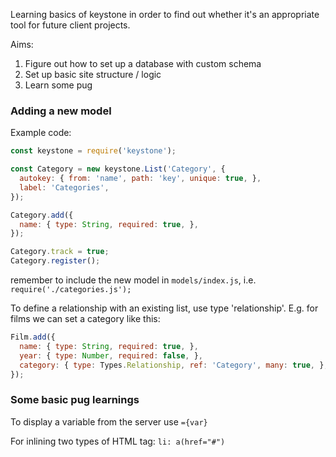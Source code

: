 Learning basics of keystone in order to find out whether it's an appropriate tool for future client projects.

Aims:

1. Figure out how to set up a database with custom schema
2. Set up basic site structure / logic
3. Learn some pug

### Adding a new model

Example code:

```js
const keystone = require('keystone');

const Category = new keystone.List('Category', {
  autokey: { from: 'name', path: 'key', unique: true, },
  label: 'Categories',
});

Category.add({
  name: { type: String, required: true, },
});

Category.track = true;
Category.register();
```

remember to include the new model in `models/index.js`, i.e. `require('./categories.js');`

To define a relationship with an existing list, use type 'relationship'. E.g. for films we can set a category like this:

```js
Film.add({
  name: { type: String, required: true, },
  year: { type: Number, required: false, },
  category: { type: Types.Relationship, ref: 'Category', many: true, },
});
```

### Some basic pug learnings

To display a variable from the server use `={var}`

For inlining two types of HTML tag: `li: a(href="#")` 
